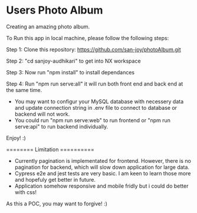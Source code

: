 # Users Photo Album
Creating an amazing photo album.

To Run this app in local machine, please follow the following steps:

Step 1: Clone this repository: https://github.com/san-joy/photoAlbum.git

Step 2: "cd sanjoy-audhikari" to get into NX workspace

Step 3: Now run "npm install" to install dependances 

Step 4: Run "npm run serve:all" it will run both front end and back end at the same time.

  - You may want to configur your MySQL database with necessery data and update connection string in .env file to connect to database or backend will not work.
  - You could run "npm run serve:web" to run frontend or "npm run serve:api" to run backend individually. 


Enjoy! :)


======== Limitation ==========
- Currently pagination is implementated for frontend. However, there is no pagination for backend, which will slow down application for large data.
- Cypress e2e and jest tests are very basic. I am keen to learn those more and hopefuly get better in future. 
- Application somehow responsive and mobile fridly but i could do better with css!

As this a POC, you may want to forgive! :)

